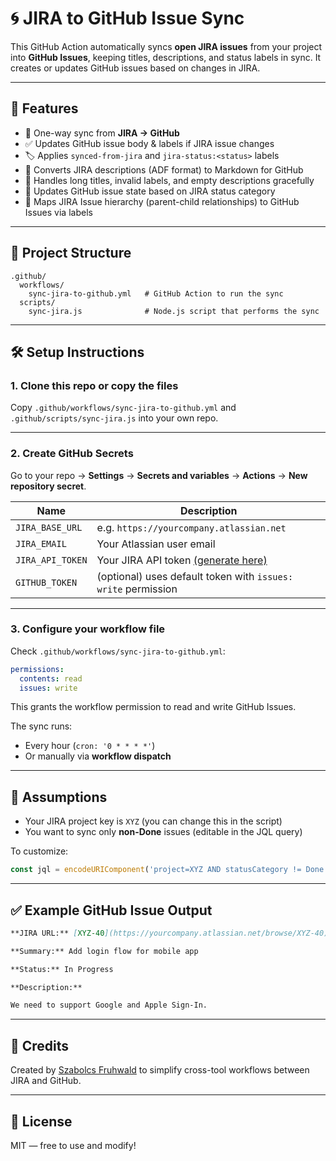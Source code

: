# 🌀 JIRA to GitHub Issue Sync

This GitHub Action automatically syncs **open JIRA issues** from your project into **GitHub Issues**, keeping titles, descriptions, and status labels in sync. It creates or updates GitHub issues based on changes in JIRA.

---

## 🚀 Features

- 🔁 One-way sync from **JIRA → GitHub**
- ✅ Updates GitHub issue body & labels if JIRA issue changes
- 🏷️ Applies `synced-from-jira` and `jira-status:<status>` labels
- 📝 Converts JIRA descriptions (ADF format) to Markdown for GitHub
- 🧼 Handles long titles, invalid labels, and empty descriptions gracefully
- 📅 Updates GitHub issue state based on JIRA status category
- 📝 Maps JIRA Issue hierarchy (parent-child relationships) to GitHub Issues via labels

---

## 📁 Project Structure

```
.github/
  workflows/
    sync-jira-to-github.yml   # GitHub Action to run the sync
  scripts/
    sync-jira.js              # Node.js script that performs the sync
```

---

## 🛠 Setup Instructions

### 1. Clone this repo or copy the files

Copy `.github/workflows/sync-jira-to-github.yml` and `.github/scripts/sync-jira.js` into your own repo.

---

### 2. Create GitHub Secrets

Go to your repo → **Settings** → **Secrets and variables** → **Actions** → **New repository secret**.

| Name              | Description                                          |
|-------------------|------------------------------------------------------|
| `JIRA_BASE_URL`   | e.g. `https://yourcompany.atlassian.net`            |
| `JIRA_EMAIL`      | Your Atlassian user email                           |
| `JIRA_API_TOKEN`  | Your JIRA API token [(generate here)](https://id.atlassian.com/manage-profile/security/api-tokens) |
| `GITHUB_TOKEN`    | (optional) uses default token with `issues: write` permission |

---

### 3. Configure your workflow file

Check `.github/workflows/sync-jira-to-github.yml`:

```yaml
permissions:
  contents: read
  issues: write
```

This grants the workflow permission to read and write GitHub Issues.

The sync runs:
- Every hour (`cron: '0 * * * *'`)
- Or manually via **workflow dispatch**

---

## 📌 Assumptions

- Your JIRA project key is `XYZ` (you can change this in the script)
- You want to sync only **non-Done** issues (editable in the JQL query)

To customize:
```js
const jql = encodeURIComponent('project=XYZ AND statusCategory != Done');
```

---

## ✅ Example GitHub Issue Output

```markdown
**JIRA URL:** [XYZ-40](https://yourcompany.atlassian.net/browse/XYZ-40)

**Summary:** Add login flow for mobile app

**Status:** In Progress

**Description:**

We need to support Google and Apple Sign-In.
```

---

## 🙌 Credits

Created by [Szabolcs Fruhwald](https://github.com/szab100) to simplify cross-tool workflows between JIRA and GitHub.

---

## 📄 License

MIT — free to use and modify!
